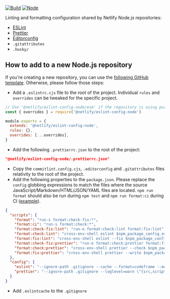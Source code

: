 [![Build](https://github.com/netlify/eslint-config-node/workflows/Build/badge.svg)](https://github.com/netlify/node-eslint-config/actions)
[![Node](https://img.shields.io/node/v/@netlify/eslint-config-node.svg?logo=node.js)](https://www.npmjs.com/package/@netlify/node-eslint-config)

Linting and formatting configuration shared by Netlify Node.js repositories:

- [ESLint](https://eslint.org/)
- [Prettier](https://prettier.io/)
- [Editorconfig](https://editorconfig.org/)
- `.gitattributes`
- `.husky/`

## How to add to a new Node.js repository

If you're creating a new repository, you can use the
[following GitHub template](https://github.com/netlify/node-template). Otherwise, please follow those steps:

- Add a `.eslintrc.cjs` file to the root of the project. Individual `rules` and `overrides` can be tweaked for the
  specific project.

```js
// Use '@netlify/eslint-config-node/esm' if the repository is using pure ES modules
const { overrides } = require('@netlify/eslint-config-node')

module.exports = {
  extends: '@netlify/eslint-config-node',
  rules: {},
  overrides: [...overrides],
}
```

- Add the following `.prettierrc.json` to the root of the project:

```json
"@netlify/eslint-config-node/.prettierrc.json"
```

- Copy the `commitlint.config.cjs`, `.editorconfig` and `.gitattributes` files relativity to the root of the project.
- Add the following properties to the `package.json`. Please replace the `config` globbing expressions to match the
  files where the source JavaScript/Markdown/HTML/JSON/YAML files are located. `npm run format` should also be run
  during `npm test` and `npm run format:ci` during CI
  ([example](https://github.com/netlify/cli/blob/main/.github/workflows/main.yml)).

```json
{
  "scripts": {
    "format": "run-s format:check-fix:*",
    "format:ci": "run-s format:check:*",
    "format:check-fix:lint": "run-e format:check:lint format:fix:lint",
    "format:check:lint": "cross-env-shell eslint $npm_package_config_eslint",
    "format:fix:lint": "cross-env-shell eslint --fix $npm_package_config_eslint",
    "format:check-fix:prettier": "run-e format:check:prettier format:fix:prettier",
    "format:check:prettier": "cross-env-shell prettier --check $npm_package_config_prettier",
    "format:fix:prettier": "cross-env-shell prettier --write $npm_package_config_prettier"
  },
  "config": {
    "eslint": "--ignore-path .gitignore --cache --format=codeframe --max-warnings=0 \"{src,scripts,tests,.github}/**/*.{cjs,mjs,js,md,html}\" \"*.{cjs,mjs,js,md,html}\" \".*.{cjs,mjs,js,md,html}\"",
    "prettier": "--ignore-path .gitignore --loglevel=warn \"{src,scripts,tests,.github}/**/*.{cjs,mjs,js,md,yml,json,html}\" \"*.{cjs,mjs,js,yml,json,html}\" \".*.{cjs,mjs,js,yml,json,html}\" \"!package-lock.json\""
  }
}
```

- Add `.eslintcache` to the `.gitignore`
